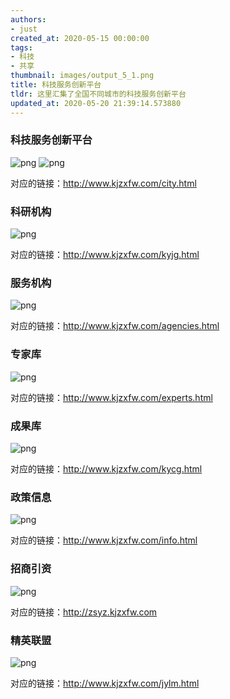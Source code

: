 ```yaml
---
authors:
- just
created_at: 2020-05-15 00:00:00
tags:
- 科技
- 共享
thumbnail: images/output_5_1.png
title: 科技服务创新平台
tldr: 这里汇集了全国不同城市的科技服务创新平台
updated_at: 2020-05-20 21:39:14.573880
---
```


### 科技服务创新平台

![png](images/output_5_1.png)
![png](images/output_5_2.png)

对应的链接：http://www.kjzxfw.com/city.html

### 科研机构

![png](images/output_5_3.png)

对应的链接：http://www.kjzxfw.com/kyjg.html

### 服务机构

![png](images/output_5_4.png)

对应的链接：http://www.kjzxfw.com/agencies.html
### 专家库

![png](images/output_5_5.png)

对应的链接：http://www.kjzxfw.com/experts.html
### 成果库

![png](images/output_5_6.png)

对应的链接：http://www.kjzxfw.com/kycg.html

### 政策信息

![png](images/output_5_7.png)

对应的链接：http://www.kjzxfw.com/info.html

### 招商引资
![png](images/output_5_8.png)

对应的链接：http://zsyz.kjzxfw.com

### 精英联盟

![png](images/output_5_9.png)

对应的链接：http://www.kjzxfw.com/jylm.html

